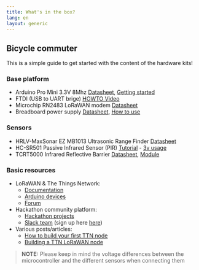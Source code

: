 ```yaml
---
title: What's in the box?
lang: en
layout: generic
---
```


## Bicycle commuter

This is a simple guide to get started with the content of the hardware kits!

### Base platform

 * Arduino Pro Mini 3.3V 8Mhz [Datasheet](https://www.arduino.cc/en/Main/arduinoBoardProMini), [Getting started](https://www.arduino.cc/en/Main/arduinoBoardProMini)
 * FTDI (USB to UART brige) [HOWTO Video](https://www.youtube.com/watch?v=-Myj5yQvI_4)
 * Microchip RN2483 LoRaWAN modem [Datasheet](http://ww1.microchip.com/downloads/en/DeviceDoc/50002346B.pdf)
 * Breadboard power supply [Datasheet](https://hobbyking.com/media/file/403178644X1017066X57.pdf), [How to use](https://www.sunfounder.com/wiki/index.php?title=How_to_use_YwRobot_Power_Supply_Properly)

### Sensors

 * HRLV-MaxSonar EZ MB1013 Ultrasonic Range Finder [Datasheet](http://www.maxbotix.com/documents/HRLV-MaxSonar-EZ_Datasheet.pdf)
 * HC-SR501 Passive Infrared Sensor (PIR) [Tutorial](http://henrysbench.capnfatz.com/henrys-bench/arduino-sensors-and-input/arduino-hc-sr501-motion-sensor-tutorial/) - [3v usage](https://www.mysensors.org/build/motion)
 * TCRT5000 Infrared Reflective Barrier [Datasheet](http://www.haoyuelectronics.com/Attachment/TCRT5000/tcrt5000.pdf), [Module](http://www.hotmcu.com/ir-reflective-sensor-tcrt5000-p-184.html)


### Basic resources

 * LoRaWAN & The Things Network:
    * [Documentation](https://www.thethingsnetwork.org/docs/)
    * [Arduino devices](https://www.thethingsnetwork.org/docs/devices/arduino/)
    * [Forum](https://www.thethingsnetwork.org/forum/)
 * Hackathon community platform:
    * [Hackathon projects](https://now.makezurich.ch)
    * [Slack team](https://ttn-ch.slack.com/) (sign up here [here](https://ttn-ch.herokuapp.com/))
 * Various posts/articles:
    * [How to build your first TTN node](https://www.thethingsnetwork.org/forum/t/how-to-build-your-first-ttn-node-arduino-rn2483/1574)
    * [Building a TTN LoRaWAN node](https://www.vdsar.net/build-ttn-lora-node/)

> **NOTE:** Please keep in mind the voltage differences between the microcontroller and the different sensors when connecting them
